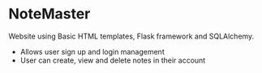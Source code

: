 # NoteMaster
Website using Basic HTML templates, Flask framework and SQLAlchemy. 
- Allows user sign up and login management
- User can create, view and delete notes in their account
